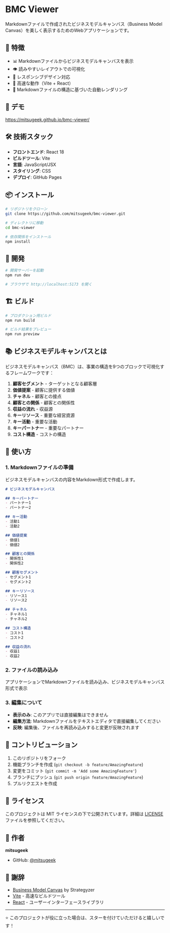 # BMC Viewer

Markdownファイルで作成されたビジネスモデルキャンバス（Business Model Canvas）を美しく表示するためのWebアプリケーションです。

## 🌟 特徴

- 📊 Markdownファイルからビジネスモデルキャンバスを表示
- 👁️ 読みやすいレイアウトでの可視化
- 📱 レスポンシブデザイン対応
- 🚀 高速な動作（Vite + React）
- 📝 Markdownファイルの構造に基づいた自動レンダリング

## 🔗 デモ

https://mitsugeek.github.io/bmc-viewer/

## 🛠️ 技術スタック

- **フロントエンド**: React 18
- **ビルドツール**: Vite
- **言語**: JavaScript/JSX
- **スタイリング**: CSS
- **デプロイ**: GitHub Pages

## 📦 インストール

```bash
# リポジトリをクローン
git clone https://github.com/mitsugeek/bmc-viewer.git

# ディレクトリに移動
cd bmc-viewer

# 依存関係をインストール
npm install
```

## 🚀 開発

```bash
# 開発サーバーを起動
npm run dev

# ブラウザで http://localhost:5173 を開く
```

## 🏗️ ビルド

```bash
# プロダクション用ビルド
npm run build

# ビルド結果をプレビュー
npm run preview
```

## 📚 ビジネスモデルキャンバスとは

ビジネスモデルキャンバス（BMC）は、事業の構造を9つのブロックで可視化するフレームワークです：

1. **顧客セグメント** - ターゲットとなる顧客層
2. **価値提案** - 顧客に提供する価値
3. **チャネル** - 顧客との接点
4. **顧客との関係** - 顧客との関係性
5. **収益の流れ** - 収益源
6. **キーリソース** - 重要な経営資源
7. **キー活動** - 重要な活動
8. **キーパートナー** - 重要なパートナー
9. **コスト構造** - コストの構造

## 🎯 使い方

### 1. Markdownファイルの準備
ビジネスモデルキャンバスの内容をMarkdown形式で作成します。

```markdown
# ビジネスモデルキャンバス

## キーパートナー
- パートナー1
- パートナー2

## キー活動
- 活動1
- 活動2

## 価値提案
- 価値1
- 価値2

## 顧客との関係
- 関係性1
- 関係性2

## 顧客セグメント
- セグメント1
- セグメント2

## キーリソース
- リソース1
- リソース2

## チャネル
- チャネル1
- チャネル2

## コスト構造
- コスト1
- コスト2

## 収益の流れ
- 収益1
- 収益2
```

### 2. ファイルの読み込み
アプリケーションでMarkdownファイルを読み込み、ビジネスモデルキャンバス形式で表示

### 3. 編集について
- **表示のみ**: このアプリでは直接編集はできません
- **編集方法**: Markdownファイルをテキストエディタで直接編集してください
- **反映**: 編集後、ファイルを再読み込みすると変更が反映されます

## 🤝 コントリビューション

1. このリポジトリをフォーク
2. 機能ブランチを作成 (`git checkout -b feature/AmazingFeature`)
3. 変更をコミット (`git commit -m 'Add some AmazingFeature'`)
4. ブランチにプッシュ (`git push origin feature/AmazingFeature`)
5. プルリクエストを作成

## 📝 ライセンス

このプロジェクトは MIT ライセンスの下で公開されています。詳細は [LICENSE](LICENSE) ファイルを参照してください。

## 👤 作者

**mitsugeek**

- GitHub: [@mitsugeek](https://github.com/mitsugeek)

## 🙏 謝辞

- [Business Model Canvas](https://www.strategyzer.com/canvas/business-model-canvas) by Strategyzer
- [Vite](https://vitejs.dev/) - 高速なビルドツール
- [React](https://reactjs.org/) - ユーザーインターフェースライブラリ

---

⭐ このプロジェクトが役に立った場合は、スターを付けていただけると嬉しいです！